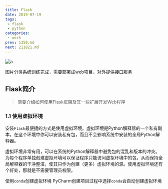 ```yaml
---
title: Flask
date: 2019-07-19
tags:
 - flask
 - python
categories:
 - work
prev: 1350.md
next: 211821.md
---
```


![a](https://cdn.jsdelivr.net/gh/qbmzc/images/2021/202111230950638.png)

<!-- more -->

 图片分类系统训练完成，需要部署成web项目，对外提供接口服务
## Flask简介
  >简要介绍如何使用Flask框架及其一些扩展开发Web程序

### 1.1 使用虚拟环境
安装`Flask`最便捷的方式是使用虚拟环境。虚拟环境是Python解释器的一个私有副本，在这个环境中你可以安装私有包，而且不会影响系统中安装的全局Python解释器。

虚拟环境非常有用，可以在系统的Python解释器中避免包的混乱和版本的冲突。为每个程序单独创建虚拟环境可以保证程序只能访问虚拟环境中的包，从而保持全局解释器的干净整洁，使其只作为创建（更多）虚拟环境的源。使用虚拟环境还有个好处，那就是不需要管理员权限。

使用`conda`创建虚拟环境
PyCharm创建项目过程中选择`conda`会自动创建虚拟环境